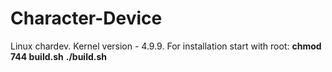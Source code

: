 # Character-Device

Linux chardev. Kernel version - 4.9.9.
For installation start with root:</n>
<b>chmod 744 build.sh</b></n>
<b>./build.sh</b>
